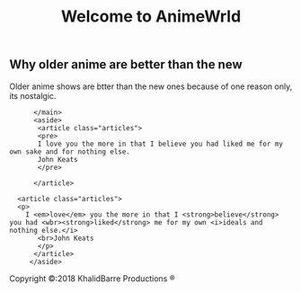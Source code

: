 <!DOCTYPE html>
<html lang="en">
<head>
  <title>AnimeWrld</title>
  <meta charset="utf-8">
  <meta name="description" content="This is an anime discussion website"
  <meta name="keywords" content="keywords1, keywords2, keyword3, keywords4">
        </head>
        <body>
          <header>
            <h1>Welcome to AnimeWrld</h1>
          </header>
          <main>
           <section id="section1">
              <article class="articles">
                <h2>Why older anime are better than the new</h2>
                <p>Older anime shows are btter than the new ones because of one reason only, its nostalgic.</p>
             </article>
             </section>
             <section id="section2>
             </section>
             <section id="section3>
             </section>
         
        
          </main>
          <aside>
           <article class="articles">
           <pre>
           I love you the more in that I believe you had liked me for my own sake and for nothing else.
           John Keats
           </pre>
           
          </article>
          
      <article class="articles">
      <p>
        I <em>love</em> you the more in that I <strong>believe</strong> you had <wbr><strong>liked</strong> me for my own <i>ideals and nothing else.</i> 
           <br>John Keats
           </p>
          </article>
         </aside>
         
         
<footer>
  Copyright &copy:2018
  KhalidBarre Productions &reg
</footer>      
</body>
</html>
